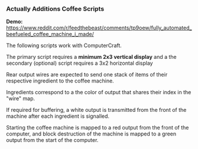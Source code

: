### Actually Additions Coffee Scripts

**Demo:** https://www.reddit.com/r/feedthebeast/comments/tp9oew/fully_automated_beefueled_coffee_machine_i_made/

The following scripts work with ComputerCraft.

The primary script requires a **minimum 2x3 vertical display** and a the secondary (optional) script requires a 3x2 horizontal display

Rear output wires are expected to send one stack of items of their respective ingredient to the coffee machine.

Ingredients correspond to a the color of output that shares their index in the "wire" map.

If required for buffering, a white output is transmitted from the front of the machine after each ingredient is signalled.

Starting the coffee machine is mapped to a red output from the front of the computer, and block destruction of the machine is mapped to a green output from the start of the computer.
